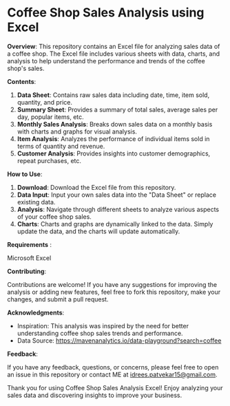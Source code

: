# Coffee Shop Sales Analysis using Excel


**Overview**:
This repository contains an Excel file for analyzing sales data of a coffee shop. The Excel file includes various sheets with data, charts, and analysis to help understand the performance and trends of the coffee shop's sales.

**Contents**:
1. **Data Sheet**: Contains raw sales data including date, time, item sold, quantity, and price.
2. **Summary Sheet**: Provides a summary of total sales, average sales per day, popular items, etc.
3. **Monthly Sales Analysis**: Breaks down sales data on a monthly basis with charts and graphs for visual analysis.
4. **Item Analysis**: Analyzes the performance of individual items sold in terms of quantity and revenue.
5. **Customer Analysis**: Provides insights into customer demographics, repeat purchases, etc.

**How to Use**:
1. **Download**: Download the Excel file from this repository.
2. **Data Input**: Input your own sales data into the "Data Sheet" or replace existing data.
3. **Analysis**: Navigate through different sheets to analyze various aspects of your coffee shop sales.
4. **Charts**: Charts and graphs are dynamically linked to the data. Simply update the data, and the charts will update automatically.

**Requirements** : 

Microsoft Excel 

**Contributing**:

Contributions are welcome! If you have any suggestions for improving the analysis or adding new features, feel free to fork this repository, make your changes, and submit a pull request.


**Acknowledgments**:

- Inspiration: This analysis was inspired by the need for better understanding coffee shop sales trends and performance.
- Data Source: https://mavenanalytics.io/data-playground?search=coffee 

**Feedback**:

If you have any feedback, questions, or concerns, please feel free to open an issue in this repository or contact ME at idrees.patvekar15@gmail.com.

Thank you for using Coffee Shop Sales Analysis Excel! Enjoy analyzing your sales data and discovering insights to improve your business.
